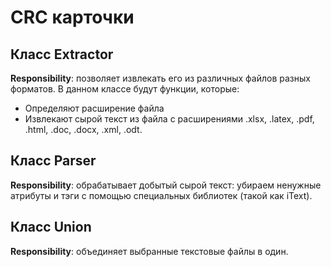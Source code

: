 # CRC карточки

## Класс Extractor

**Responsibility**: позволяет извлекать его из различных файлов разных форматов. В данном классе будут функции, которые:

* Определяют расширение файла
* Извлекают сырой текст из файла с расширениями .xlsx, .latex, .pdf, .html, .doc, .docx, .xml, .odt.

## Класс Parser

**Responsibility**: обрабатывает добытый сырой текст: убираем ненужные атрибуты и тэги с помощью специальных библиотек (такой как iText).

## Класс Union

**Responsibility**: объединяет выбранные текстовые файлы в один.